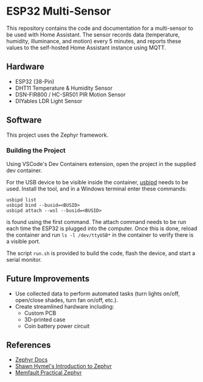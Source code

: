 # ESP32 Multi-Sensor
This repository contains the code and documentation for a multi-sensor to be used with Home Assistant. The sensor records data (temperature, humidity, illuminance, and motion) every 5 minutes, and reports these values to the self-hosted Home Assistant instance using MQTT.

## Hardware
- ESP32 (38-Pin)
- DHT11 Temperature & Humidity Sensor
- DSN-FIR800 / HC-SR501 PIR Motion Sensor
- DIYables LDR Light Sensor

## Software
This project uses the Zephyr framework.

### Building the Project
Using VSCode's Dev Containers extension, open the project in the supplied dev container. 

For the USB device to be visible inside the container, [usbipd](https://github.com/dorssel/usbipd-win) needs to be used. Install the tool, and in a Windows terminal enter these commands:
```
usbipd list
usbipd bind --busid=<BUSID>
usbipd attach --wsl --busid=<BUSID>
```
<BUSID> is found using the first command. The attach command needs to be run each time the ESP32 is plugged into the computer. Once this is done, reload the container and run ```ls -l /dev/ttyUSB*``` in the container to verify there is a visible port.

The script ```run.sh``` is provided to build the code, flash the device, and start a serial monitor.

## Future Improvements
- Use collected data to perform automated tasks (turn lights on/off, open/close shades, turn fan on/off, etc.).
- Create streamlined hardware including:
    - Custom PCB
    - 3D-printed case
    - Coin battery power circuit

## References
- [Zephyr Docs](docs.zephyrproject.org/latest/index.html)
- [Shawn Hymel's Introduction to Zephyr](https://github.com/ShawnHymel/introduction-to-zephyr/tree/main)
- [Memfault Practical Zephyr](https://interrupt.memfault.com/tags#practical-zephyr-series)